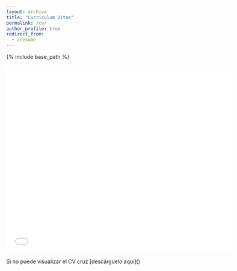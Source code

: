 ```yaml
---
layout: archive
title: "Curriculum Vitae"
permalink: /cv/
author_profile: true
redirect_from:
  - /resume
---
```


{% include base_path %}

<embed src="{{ site.baseurl }}/files/Reiner_Cruz_Manrique_CV.pdf" type="application/pdf" width="600px" height="500px" />

Si no puede visualizar el CV cruz [descárguelo aquí](<a href="/files/Reiner_Cruz_Manrique_CV.pdf" download="Reiner_Cruz_Manrique_CV"><pdf src="{{ site.baseurl }}/files/Reiner_Cruz_Manrique_CV.pdf" /></a>)
